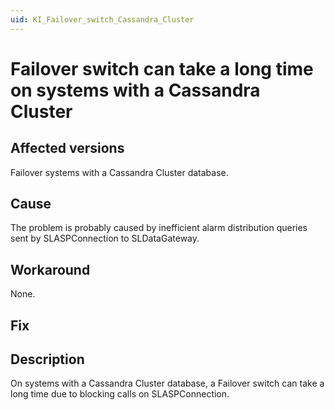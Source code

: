 ```yaml
---
uid: KI_Failover_switch_Cassandra_Cluster
---
```


# Failover switch can take a long time on systems with a Cassandra Cluster

## Affected versions

Failover systems with a Cassandra Cluster database.

## Cause

The problem is probably caused by inefficient alarm distribution queries sent by SLASPConnection to SLDataGateway.

## Workaround

None.

## Fix

## Description

On systems with a Cassandra Cluster database, a Failover switch can take a long time due to blocking calls on SLASPConnection.
